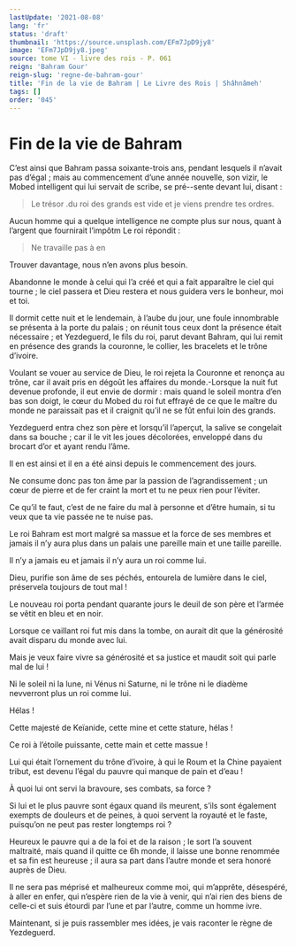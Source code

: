 ```yaml
---
lastUpdate: '2021-08-08'
lang: 'fr'
status: 'draft'
thumbnail: 'https://source.unsplash.com/EFm7JpD9jy8'
image: 'EFm7JpD9jy8.jpeg'
source: tome VI - livre des rois - P. 061
reign: 'Bahram Gour'
reign-slug: 'regne-de-bahram-gour'
title: 'Fin de la vie de Bahram | Le Livre des Rois | Shâhnâmeh'
tags: []
order: '045'
---
```


<!-- LTeX: language=fr -->

# Fin de la vie de Bahram

C’est ainsi que Bahram passa soixante-trois ans, pendant lesquels il n’avait pas d’égal ; mais au commencement d’une année nouvelle, son vizir, le Mobed intelligent qui lui servait de scribe, se pré--sente devant lui, disant :

> Le trésor .du roi des grands est vide et je viens prendre tes ordres.

Aucun homme qui a quelque intelligence ne compte plus sur nous, quant à l’argent que fournirait l’impôtm Le roi répondit :

> Ne travaille pas à en

Trouver davantage, nous n’en avons plus besoin.

Abandonne le monde à celui qui l’a créé et qui a fait apparaître le ciel qui tourne ; le ciel passera et Dieu restera et nous guidera vers le bonheur, moi et toi.

Il dormit cette nuit et le lendemain, à l’aube du jour, une foule innombrable se présenta à la porte du palais ; on réunit tous ceux dont la présence était nécessaire ; et Yezdeguerd, le fils du roi, parut devant Bahram, qui lui remit en présence des grands la couronne, le collier, les bracelets et le trône d’ivoire.

Voulant se vouer au service de Dieu, le roi rejeta la Couronne et renonça au trône, car il avait pris en dégoût les affaires du monde.-Lorsque la nuit fut devenue profonde, il eut envie de dormir : mais quand le soleil montra d’en bas son doigt, le cœur du Mobed du roi fut effrayé de ce que le maître du monde ne paraissait pas et il craignit qu’il ne se fût enfui loin des grands.

Yezdeguerd entra chez son père et lorsqu’il l’aperçut, la salive se congelait dans sa bouche ; car il le vit les joues décolorées, enveloppé dans du brocart d’or et ayant rendu l’âme.

Il en est ainsi et il en a été ainsi depuis le commencement des jours.

Ne consume donc pas ton âme par la passion de l’agrandissement ; un cœur de pierre et de fer craint la mort et tu ne peux rien pour l’éviter.

Ce qu’il te faut, c’est de ne faire du mal à personne et d’être humain, si tu veux que ta vie passée ne te nuise pas.

Le roi Bahram est mort malgré sa massue et la force de ses membres et jamais il n’y aura plus dans un palais une pareille main et une taille pareille.

Il n’y a jamais eu et jamais il n’y aura un roi comme lui.

Dieu, purifie son âme de ses péchés, entourela de lumière dans le ciel, préservela toujours de tout mal !

Le nouveau roi porta pendant quarante jours le deuil de son père et l’armée se vêtit en bleu et en noir.

Lorsque ce vaillant roi fut mis dans la tombe, on aurait dit que la générosité avait disparu du monde avec lui.

Mais je veux faire vivre sa générosité et sa justice et maudit soit qui parle mal de lui !

Ni le soleil ni la lune, ni Vénus ni Saturne, ni le trône ni le diadème nevverront plus un roi comme lui.

Hélas !

Cette majesté de Keïanide, cette mine et cette stature, hélas !

Ce roi à l’étoile puissante, cette main et cette massue !

Lui qui était l’ornement du trône d’ivoire, à qui le Roum et la Chine payaient tribut, est devenu l’égal du pauvre qui manque de pain et d’eau !

À quoi lui ont servi la bravoure, ses combats, sa force ?

Si lui et le plus pauvre sont égaux quand ils meurent, s’ils sont également exempts de douleurs et de peines, à quoi servent la royauté et le faste, puisqu’on ne peut pas rester longtemps roi ?

Heureux le pauvre qui a de la foi et de la raison ; le sort l’a souvent maltraité, mais quand il quitte ce 6h monde, il laisse une bonne renommée et sa fin est heureuse ; il aura sa part dans l’autre monde et sera honoré auprès de Dieu.

Il ne sera pas méprisé et malheureux comme moi, qui m’apprête, désespéré, à aller en enfer, qui n’espère rien de la vie à venir, qui n’ai rien des biens de celle-ci et suis étourdi par l’une et par l’autre, comme un homme ivre.

Maintenant, si je puis rassembler mes idées, je vais raconter le règne de Yezdeguerd.

